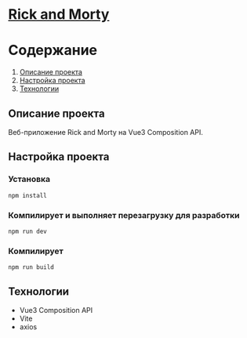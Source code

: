 # [Rick and Morty](https://asalferova.github.io/RickAndMorty/ "Ссылка на сайт")

# Содержание

1. <a href="#description">Описание проекта</a>
2. <a href="#setup">Настройка проекта</a>
3. <a href="#stack">Технологии</a>

<h2 id="description">Описание проекта</h2>

Веб-приложение Rick and  Morty на Vue3 Composition API.

<h2 id="setup">Настройка проекта</h2>

### Установка
```
npm install
```

### Компилирует и выполняет перезагрузку для разработки
```
npm run dev
```

### Компилирует
```
npm run build
```

<h2 id="stack">Технологии</h2>

   * Vue3 Composition API
   * Vite
   * axios
